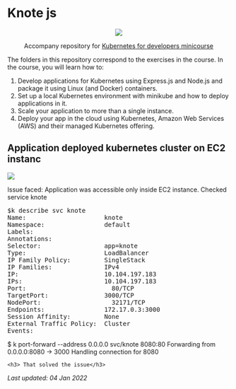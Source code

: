 # Knote js

<div align="center">
    <a href="https://learnk8s.io/"><img src="https://avatars.githubusercontent.com/u/31817372?s=200&v=4" /></a>
    <p>Accompany repository for <a href="https://learnk8s.io/kubernetes-for-developers">Kubernetes for developers minicourse</a></p>
</div>

The folders in this repository correspond to the exercises in the course. In the course, you will learn how to:

1. Develop applications for Kubernetes using Express.js and Node.js and package it using Linux (and Docker) containers.
1. Set up a local Kubernetes environment with minikube and how to deploy applications in it.
1. Scale your application to more than a single instance.
1. Deploy your app in the cloud using Kubernetes, Amazon Web Services (AWS) and their managed Kubernetes offering.

<h2> Application deployed kubernetes cluster on EC2 instanc</h2>

<img src="https://shreyagorey.s3.ap-south-1.amazonaws.com/knote_app.JPG" />

Issue faced: Application was accessible only inside EC2 instance.  Checked service knote
<pre>
$k describe svc knote
Name:                     knote
Namespace:                default
Labels:                   <none>
Annotations:              <none>
Selector:                 app=knote
Type:                     LoadBalancer
IP Family Policy:         SingleStack
IP Families:              IPv4
IP:                       10.104.197.183
IPs:                      10.104.197.183
Port:                     <unset>  80/TCP
TargetPort:               3000/TCP
NodePort:                 <unset>  32171/TCP
Endpoints:                172.17.0.3:3000
Session Affinity:         None
External Traffic Policy:  Cluster
Events:                   <none>
</pre>
$ k port-forward --address 0.0.0.0 svc/knote 8080:80
    Forwarding from 0.0.0.0:8080 -> 3000
    Handling connection for 8080

    <h3> That solved the issue</h3>
_Last updated: 04 Jan 2022_
